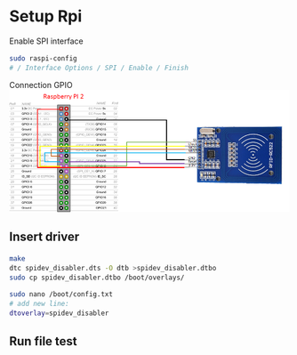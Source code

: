 # Setup Rpi
Enable SPI interface
```bash
sudo raspi-config
# / Interface Options / SPI / Enable / Finish
```

Connection GPIO
![RPI <-> RC522 module](rfid-rpi.png)

## Insert driver 


```bash
make
dtc spidev_disabler.dts -O dtb >spidev_disabler.dtbo
sudo cp spidev_disabler.dtbo /boot/overlays/
```


```bash
sudo nano /boot/config.txt
# add new line:
dtoverlay=spidev_disabler
```

## Run file test






